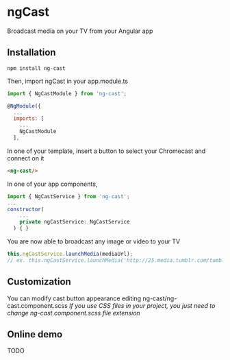# ngCast
Broadcast media on your TV from your Angular app

## Installation
```node
npm install ng-cast
```

Then, import ngCast in your app.module.ts

```javascript
import { NgCastModule } from 'ng-cast';
```

```javascript
@NgModule({
  ...
  imports: [
    ...
    NgCastModule
  ],
```

In one of your template, insert a button to select your Chromecast and connect on it
```html
<ng-cast/>
```

In one of your app components, 
```javascript
import { NgCastService } from 'ng-cast';
...
constructor(
    ...
    private ngCastService: NgCastService
  ) { }
```

You are now able to broadcast any image or video to your TV
```javascript
this.ngCastService.launchMedia(mediaUrl); 
// ex. this.ngCastService.launchMedia('http://25.media.tumblr.com/tumblr_m4c8cxLOQv1rwa0vgo1_250.gif')
```

## Customization
You can modify cast button appearance editing ng-cast/ng-cast.component.scss
*If you use CSS files in your project, you just need to change ng-cast.component.scss file extension*

## Online demo
TODO
